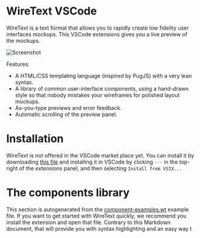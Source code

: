 # WireText VSCode

WireText is a text format that allows you to rapidly create low fidelity user interfaces mockups. This VSCode extensions gives you a live preview of the mockups.

![Screenshot](docs/screenshot.png)

Features:

- A HTML/CSS templating language (inspired by PugJS) with a very lean syntax.
- A library of common user-interface components, using a hand-drawn style so that nobody mistakes your wireframes for polished layout mockups.
- As-you-type previews and error feedback.
- Automatic scrolling of the preview panel.

# Installation

WireText is not offered in the VSCode market place yet. You can install it by downloading [this file](./wiretext-1.1.0.vsix) and installing it in VSCode by clicking `···` in the top-right of the *extensions* panel, and then selecting `Install from VSIX...`

# The components library

This section is autogenerated from the [component-examples.wt](examples/language-tutorial.wt) example file. If you want to get started with WireText quickly, we recommend you install the extension and open that file. Contrary to this Markdown document, that will provide you with syntax highlighting and an easy way t